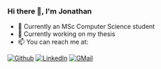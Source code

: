### Hi there 👋, I'm Jonathan
- 💬 Currently an MSc Computer Science student
- 🔭 Currently working on my thesis 
- 📫 You can reach me at:
<p>
  <a href="https://github.com/jonathanborg" target="_blank"><img alt="Github" src="https://img.shields.io/badge/GitHub-%2312100E.svg?&style=for-the-badge&logo=Github&logoColor=white" /></a>
  <a href="https://www.linkedin.com/in/jonathan-borg" target="_blank"><img alt="LinkedIn" src="https://img.shields.io/badge/linkedin-%230077B5.svg?&style=for-the-badge&logo=linkedin&logoColor=white" /></a>
  <a href="mailto:jonathanborg1996@gmail.com" target="_blank"><img alt="GMail" src="https://img.shields.io/badge/Gmail-D14836?style=for-the-badge&logo=gmail" /></a>
</p>
